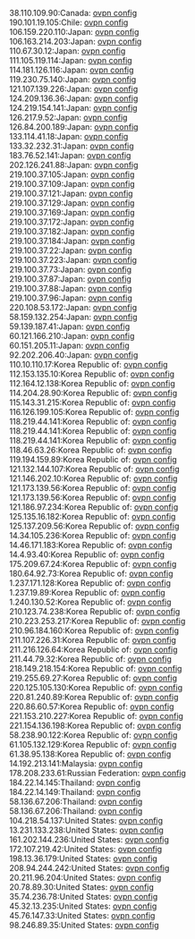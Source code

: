 38.110.109.90:Canada: [ovpn config](vpn/38_110_109_90.ovpn)  
190.101.19.105:Chile: [ovpn config](vpn/190_101_19_105.ovpn)  
106.159.220.110:Japan: [ovpn config](vpn/106_159_220_110.ovpn)  
106.163.214.203:Japan: [ovpn config](vpn/106_163_214_203.ovpn)  
110.67.30.12:Japan: [ovpn config](vpn/110_67_30_12.ovpn)  
111.105.119.114:Japan: [ovpn config](vpn/111_105_119_114.ovpn)  
114.181.126.116:Japan: [ovpn config](vpn/114_181_126_116.ovpn)  
119.230.75.140:Japan: [ovpn config](vpn/119_230_75_140.ovpn)  
121.107.139.226:Japan: [ovpn config](vpn/121_107_139_226.ovpn)  
124.209.136.36:Japan: [ovpn config](vpn/124_209_136_36.ovpn)  
124.219.154.141:Japan: [ovpn config](vpn/124_219_154_141.ovpn)  
126.217.9.52:Japan: [ovpn config](vpn/126_217_9_52.ovpn)  
126.84.200.189:Japan: [ovpn config](vpn/126_84_200_189.ovpn)  
133.114.41.18:Japan: [ovpn config](vpn/133_114_41_18.ovpn)  
133.32.232.31:Japan: [ovpn config](vpn/133_32_232_31.ovpn)  
183.76.52.141:Japan: [ovpn config](vpn/183_76_52_141.ovpn)  
202.126.241.88:Japan: [ovpn config](vpn/202_126_241_88.ovpn)  
219.100.37.105:Japan: [ovpn config](vpn/219_100_37_105.ovpn)  
219.100.37.109:Japan: [ovpn config](vpn/219_100_37_109.ovpn)  
219.100.37.121:Japan: [ovpn config](vpn/219_100_37_121.ovpn)  
219.100.37.129:Japan: [ovpn config](vpn/219_100_37_129.ovpn)  
219.100.37.169:Japan: [ovpn config](vpn/219_100_37_169.ovpn)  
219.100.37.172:Japan: [ovpn config](vpn/219_100_37_172.ovpn)  
219.100.37.182:Japan: [ovpn config](vpn/219_100_37_182.ovpn)  
219.100.37.184:Japan: [ovpn config](vpn/219_100_37_184.ovpn)  
219.100.37.22:Japan: [ovpn config](vpn/219_100_37_22.ovpn)  
219.100.37.223:Japan: [ovpn config](vpn/219_100_37_223.ovpn)  
219.100.37.73:Japan: [ovpn config](vpn/219_100_37_73.ovpn)  
219.100.37.87:Japan: [ovpn config](vpn/219_100_37_87.ovpn)  
219.100.37.88:Japan: [ovpn config](vpn/219_100_37_88.ovpn)  
219.100.37.96:Japan: [ovpn config](vpn/219_100_37_96.ovpn)  
220.108.53.172:Japan: [ovpn config](vpn/220_108_53_172.ovpn)  
58.159.132.254:Japan: [ovpn config](vpn/58_159_132_254.ovpn)  
59.139.187.41:Japan: [ovpn config](vpn/59_139_187_41.ovpn)  
60.121.166.210:Japan: [ovpn config](vpn/60_121_166_210.ovpn)  
60.151.205.11:Japan: [ovpn config](vpn/60_151_205_11.ovpn)  
92.202.206.40:Japan: [ovpn config](vpn/92_202_206_40.ovpn)  
110.10.110.17:Korea Republic of: [ovpn config](vpn/110_10_110_17.ovpn)  
112.153.135.10:Korea Republic of: [ovpn config](vpn/112_153_135_10.ovpn)  
112.164.12.138:Korea Republic of: [ovpn config](vpn/112_164_12_138.ovpn)  
114.204.28.90:Korea Republic of: [ovpn config](vpn/114_204_28_90.ovpn)  
115.143.31.215:Korea Republic of: [ovpn config](vpn/115_143_31_215.ovpn)  
116.126.199.105:Korea Republic of: [ovpn config](vpn/116_126_199_105.ovpn)  
118.219.44.141:Korea Republic of: [ovpn config](vpn/118_219_44_141.ovpn)  
118.219.44.141:Korea Republic of: [ovpn config](vpn/118_219_44_141.ovpn)  
118.219.44.141:Korea Republic of: [ovpn config](vpn/118_219_44_141.ovpn)  
118.46.63.26:Korea Republic of: [ovpn config](vpn/118_46_63_26.ovpn)  
119.194.159.89:Korea Republic of: [ovpn config](vpn/119_194_159_89.ovpn)  
121.132.144.107:Korea Republic of: [ovpn config](vpn/121_132_144_107.ovpn)  
121.146.202.10:Korea Republic of: [ovpn config](vpn/121_146_202_10.ovpn)  
121.173.139.56:Korea Republic of: [ovpn config](vpn/121_173_139_56.ovpn)  
121.173.139.56:Korea Republic of: [ovpn config](vpn/121_173_139_56.ovpn)  
121.186.97.234:Korea Republic of: [ovpn config](vpn/121_186_97_234.ovpn)  
125.135.16.182:Korea Republic of: [ovpn config](vpn/125_135_16_182.ovpn)  
125.137.209.56:Korea Republic of: [ovpn config](vpn/125_137_209_56.ovpn)  
14.34.105.236:Korea Republic of: [ovpn config](vpn/14_34_105_236.ovpn)  
14.46.171.183:Korea Republic of: [ovpn config](vpn/14_46_171_183.ovpn)  
14.4.93.40:Korea Republic of: [ovpn config](vpn/14_4_93_40.ovpn)  
175.209.67.24:Korea Republic of: [ovpn config](vpn/175_209_67_24.ovpn)  
180.64.92.73:Korea Republic of: [ovpn config](vpn/180_64_92_73.ovpn)  
1.237.171.128:Korea Republic of: [ovpn config](vpn/1_237_171_128.ovpn)  
1.237.19.89:Korea Republic of: [ovpn config](vpn/1_237_19_89.ovpn)  
1.240.130.52:Korea Republic of: [ovpn config](vpn/1_240_130_52.ovpn)  
210.123.74.238:Korea Republic of: [ovpn config](vpn/210_123_74_238.ovpn)  
210.223.253.217:Korea Republic of: [ovpn config](vpn/210_223_253_217.ovpn)  
210.96.184.160:Korea Republic of: [ovpn config](vpn/210_96_184_160.ovpn)  
211.107.226.31:Korea Republic of: [ovpn config](vpn/211_107_226_31.ovpn)  
211.216.126.64:Korea Republic of: [ovpn config](vpn/211_216_126_64.ovpn)  
211.44.79.32:Korea Republic of: [ovpn config](vpn/211_44_79_32.ovpn)  
218.149.218.154:Korea Republic of: [ovpn config](vpn/218_149_218_154.ovpn)  
219.255.69.27:Korea Republic of: [ovpn config](vpn/219_255_69_27.ovpn)  
220.125.105.130:Korea Republic of: [ovpn config](vpn/220_125_105_130.ovpn)  
220.81.240.89:Korea Republic of: [ovpn config](vpn/220_81_240_89.ovpn)  
220.86.60.57:Korea Republic of: [ovpn config](vpn/220_86_60_57.ovpn)  
221.153.210.227:Korea Republic of: [ovpn config](vpn/221_153_210_227.ovpn)  
221.154.136.198:Korea Republic of: [ovpn config](vpn/221_154_136_198.ovpn)  
58.238.90.122:Korea Republic of: [ovpn config](vpn/58_238_90_122.ovpn)  
61.105.132.129:Korea Republic of: [ovpn config](vpn/61_105_132_129.ovpn)  
61.38.95.138:Korea Republic of: [ovpn config](vpn/61_38_95_138.ovpn)  
14.192.213.141:Malaysia: [ovpn config](vpn/14_192_213_141.ovpn)  
178.208.233.61:Russian Federation: [ovpn config](vpn/178_208_233_61.ovpn)  
184.22.14.145:Thailand: [ovpn config](vpn/184_22_14_145.ovpn)  
184.22.14.149:Thailand: [ovpn config](vpn/184_22_14_149.ovpn)  
58.136.67.206:Thailand: [ovpn config](vpn/58_136_67_206.ovpn)  
58.136.67.206:Thailand: [ovpn config](vpn/58_136_67_206.ovpn)  
104.218.54.137:United States: [ovpn config](vpn/104_218_54_137.ovpn)  
13.231.133.238:United States: [ovpn config](vpn/13_231_133_238.ovpn)  
161.202.144.236:United States: [ovpn config](vpn/161_202_144_236.ovpn)  
172.107.219.42:United States: [ovpn config](vpn/172_107_219_42.ovpn)  
198.13.36.179:United States: [ovpn config](vpn/198_13_36_179.ovpn)  
208.94.244.242:United States: [ovpn config](vpn/208_94_244_242.ovpn)  
20.211.96.204:United States: [ovpn config](vpn/20_211_96_204.ovpn)  
20.78.89.30:United States: [ovpn config](vpn/20_78_89_30.ovpn)  
35.74.236.78:United States: [ovpn config](vpn/35_74_236_78.ovpn)  
45.32.13.235:United States: [ovpn config](vpn/45_32_13_235.ovpn)  
45.76.147.33:United States: [ovpn config](vpn/45_76_147_33.ovpn)  
98.246.89.35:United States: [ovpn config](vpn/98_246_89_35.ovpn)  
